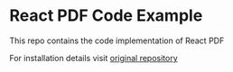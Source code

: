 # React PDF Code Example

This repo contains the code implementation of React PDF

For installation details visit [original repository](https://github.com/soubhikchatterjee/react-pdf)
